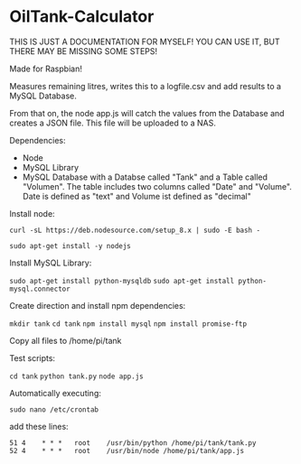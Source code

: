 # OilTank-Calculator

THIS IS JUST A DOCUMENTATION FOR MYSELF! YOU CAN USE IT, BUT THERE MAY BE MISSING SOME STEPS!


Made for Raspbian!

Measures remaining litres, writes this to a logfile.csv and add results to a MySQL Database.

From that on, the node app.js will catch the values from the Database and creates a JSON file. This file will be uploaded to a NAS.

Dependencies:

- Node
- MySQL Library
- MySQL Database with a Databse called "Tank" and a Table called "Volumen". The table includes two columns called "Date" and "Volume". Date is defined as "text" and Volume ist defined as "decimal"


Install node:

```curl -sL https://deb.nodesource.com/setup_8.x | sudo -E bash -```

```sudo apt-get install -y nodejs```


Install MySQL Library:

```sudo apt-get install python-mysqldb```
```sudo apt-get install python-mysql.connector```


Create direction and install npm dependencies:

```mkdir tank```
```cd tank```
```npm install mysql```
```npm install promise-ftp```



Copy all files to /home/pi/tank

Test scripts:

```cd tank```
```python tank.py```
```node app.js```




Automatically executing:

```sudo nano /etc/crontab```

add these lines:

```
51 4    * * *   root    /usr/bin/python /home/pi/tank/tank.py
52 4    * * *   root    /usr/bin/node /home/pi/tank/app.js
```

